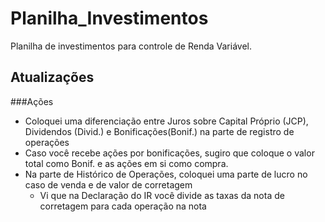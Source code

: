 # Planilha_Investimentos
Planilha de investimentos para controle de Renda Variável.

## Atualizações

###Ações
- Coloquei uma diferenciação entre Juros sobre Capital Próprio (JCP), Dividendos (Divid.) e Bonificações(Bonif.) na parte de registro de operações
- Caso você recebe ações por bonificações, sugiro que coloque o valor total como Bonif. e as ações em si como compra.
- Na parte de Histórico de Operações, coloquei uma parte de lucro no caso de venda e de valor de corretagem 
  - Vi que na Declaração do IR você divide as taxas da nota de corretagem para cada operação na nota
